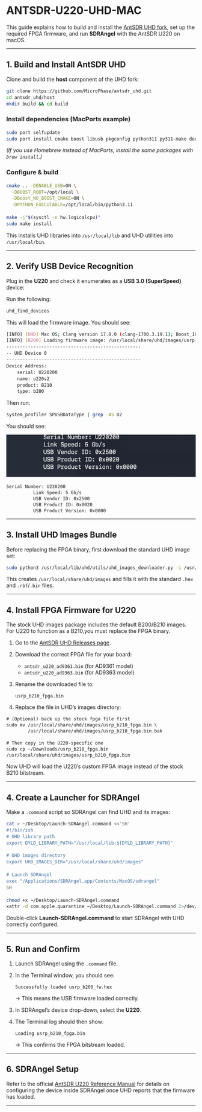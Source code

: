 # ANTSDR-U220-UHD-MAC

This guide explains how to build and install the [AntSDR UHD fork](https://github.com/MicroPhase/antsdr_uhd), set up the required FPGA firmware, and run **SDRAngel** with the AntSDR U220 on macOS.

---

## 1. Build and Install AntSDR UHD

Clone and build the **host** component of the UHD fork:

```bash
git clone https://github.com/MicroPhase/antsdr_uhd.git
cd antsdr_uhd/host
mkdir build && cd build
````

### Install dependencies (MacPorts example)

```bash
sudo port selfupdate
sudo port install cmake boost libusb pkgconfig python311 py311-mako doxygen
```

*(If you use Homebrew instead of MacPorts, install the same packages with `brew install`.)*

### Configure & build

```bash
cmake .. -DENABLE_USB=ON \
  -DBOOST_ROOT=/opt/local \
  -DBoost_NO_BOOST_CMAKE=ON \
  -DPYTHON_EXECUTABLE=/opt/local/bin/python3.11

make -j"$(sysctl -n hw.logicalcpu)"
sudo make install
```

This installs UHD libraries into `/usr/local/lib` and UHD utilities into `/usr/local/bin`.

---

## 2. Verify USB Device Recognition

Plug in the **U220** and check it enumerates as a **USB 3.0 (SuperSpeed)** device:

Run the following:
```bash
uhd_find_devices
```
This will load the firmware image. You should see:

```bash
[INFO] [UHD] Mac OS; Clang version 17.0.0 (clang-1700.3.19.1); Boost_107600; UHD_4.1.0.0-0-45cabfde
[INFO] [B200] Loading firmware image: /usr/local/share/uhd/images/usrp_b200_fw.hex...
--------------------------------------------------
-- UHD Device 0
--------------------------------------------------
Device Address:
    serial: U220200
    name: u220v2
    product: B210
    type: b200
```
Then run:
```bash
system_profiler SPUSBDataType | grep -A5 U2
```

You should see: 

![USB 3 Confirmation](images/uhd_u220_setup_1.png)
```
Serial Number: U220200
          Link Speed: 5 Gb/s
          USB Vendor ID: 0x2500
          USB Product ID: 0x0020
          USB Product Version: 0x0000

```

---

## 3. Install UHD Images Bundle

Before replacing the FPGA binary, first download the standard UHD image set:

```bash
sudo python3 /usr/local/lib/uhd/utils/uhd_images_downloader.py -i /usr/local/share/uhd/images
```

This creates `/usr/local/share/uhd/images` and fills it with the standard `.hex` and `.rbf`/`.bin` files.

---

## 4. Install FPGA Firmware for U220

The stock UHD images package includes the default B200/B210 images. For U220 to function as a B210,you must replace the FPGA binary.

1. Go to the [AntSDR UHD Releases page](https://github.com/MicroPhase/antsdr_uhd/releases).

2. Download the correct FPGA file for your board:

   * `antsdr_u220_ad9361.bin` (for AD9361 model)
   * `antsdr_u220_ad9363.bin` (for AD9363 model)

3. Rename the downloaded file to:

   ```
   usrp_b210_fpga.bin
   ```

4. Replace the file in UHD’s images directory:

```
# (Optional) back up the stock fpga file first
sudo mv /usr/local/share/uhd/images/usrp_b210_fpga.bin \
        /usr/local/share/uhd/images/usrp_b210_fpga.bin.bak

# Then copy in the U220-specific one
sudo cp ~/Downloads/usrp_b210_fpga.bin /usr/local/share/uhd/images/usrp_b210_fpga.bin
```

Now UHD will load the U220’s custom FPGA image instead of the stock B210 bitstream.

---

## 4. Create a Launcher for SDRAngel

Make a `.command` script so SDRAngel can find UHD and its images:

```bash
cat > ~/Desktop/Launch-SDRAngel.command <<'SH'
#!/bin/zsh
# UHD library path
export DYLD_LIBRARY_PATH="/usr/local/lib:${DYLD_LIBRARY_PATH}"

# UHD images directory
export UHD_IMAGES_DIR="/usr/local/share/uhd/images"

# Launch SDRAngel
exec "/Applications/SDRAngel.app/Contents/MacOS/sdrangel"
SH

chmod +x ~/Desktop/Launch-SDRAngel.command
xattr -d com.apple.quarantine ~/Desktop/Launch-SDRAngel.command 2>/dev/null || true
```

Double-click **Launch-SDRAngel.command** to start SDRAngel with UHD correctly configured.

---

## 5. Run and Confirm

1. Launch SDRAngel using the `.command` file.

2. In the Terminal window, you should see:

   ```
   Successfully loaded usrp_b200_fw.hex
   ```

   → This means the USB firmware loaded correctly.

3. In SDRAngel’s device drop-down, select the **U220**.

4. The Terminal log should then show:

   ```
   Loading usrp_b210_fpga.bin
   ```

   → This confirms the FPGA bitstream loaded.

---

## 6. SDRAngel Setup

Refer to the official [AntSDR U220 Reference Manual](https://antsdr-docs.microphase.cn/en/latest/device_and_usage_manual/ANTSDR_U_Series_Module/ANTSDR_U220_Reference_Manual/AntsdrU220_Unpacking_examination.html) for details on configuring the device inside SDRAngel once UHD reports that the firmware has loaded.

---

